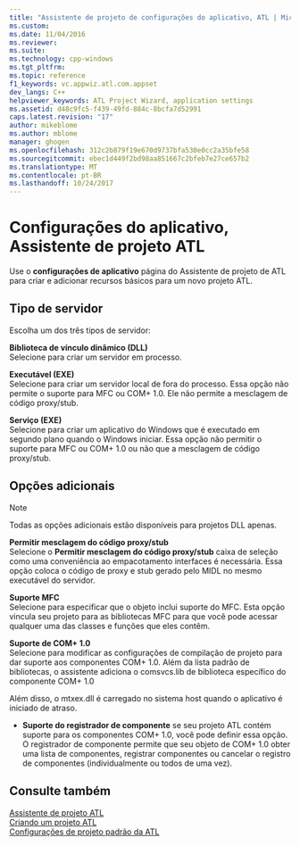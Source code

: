 ```yaml
---
title: "Assistente de projeto de configurações do aplicativo, ATL | Microsoft Docs"
ms.custom: 
ms.date: 11/04/2016
ms.reviewer: 
ms.suite: 
ms.technology: cpp-windows
ms.tgt_pltfrm: 
ms.topic: reference
f1_keywords: vc.appwiz.atl.com.appset
dev_langs: C++
helpviewer_keywords: ATL Project Wizard, application settings
ms.assetid: d48c9fc5-f439-49fd-884c-8bcfa7d52991
caps.latest.revision: "17"
author: mikeblome
ms.author: mblome
manager: ghogen
ms.openlocfilehash: 312c2b879f19e670d9737bfa530e0cc2a35bfe58
ms.sourcegitcommit: ebec1d449f2bd98aa851667c2bfeb7e27ce657b2
ms.translationtype: MT
ms.contentlocale: pt-BR
ms.lasthandoff: 10/24/2017
---
```

# <a name="application-settings-atl-project-wizard"></a>Configurações do aplicativo, Assistente de projeto ATL
Use o **configurações de aplicativo** página do Assistente de projeto de ATL para criar e adicionar recursos básicos para um novo projeto ATL.  
  
## <a name="server-type"></a>Tipo de servidor  
 Escolha um dos três tipos de servidor:  
  
 **Biblioteca de vínculo dinâmico (DLL)**  
 Selecione para criar um servidor em processo.  
  
 **Executável (EXE)**  
 Selecione para criar um servidor local de fora do processo. Essa opção não permite o suporte para MFC ou COM+ 1.0. Ele não permite a mesclagem de código proxy/stub.  
  
 **Serviço (EXE)**  
 Selecione para criar um aplicativo do Windows que é executado em segundo plano quando o Windows iniciar. Essa opção não permitir o suporte para MFC ou COM+ 1.0 ou não que a mesclagem de código proxy/stub.  
  
## <a name="additional-options"></a>Opções adicionais  
  
> [!NOTE]
>  Todas as opções adicionais estão disponíveis para projetos DLL apenas.  
  
 **Permitir mesclagem do código proxy/stub**  
 Selecione o **Permitir mesclagem do código proxy/stub** caixa de seleção como uma conveniência ao empacotamento interfaces é necessária. Essa opção coloca o código de proxy e stub gerado pelo MIDL no mesmo executável do servidor.  
  
 **Suporte MFC**  
 Selecione para especificar que o objeto inclui suporte do MFC. Esta opção vincula seu projeto para as bibliotecas MFC para que você pode acessar qualquer uma das classes e funções que eles contêm.  
  
 **Suporte de COM+ 1.0**  
 Selecione para modificar as configurações de compilação de projeto para dar suporte aos componentes COM+ 1.0. Além da lista padrão de bibliotecas, o assistente adiciona o comsvcs.lib de biblioteca específico do componente COM+ 1.0  
  
 Além disso, o mtxex.dll é carregado no sistema host quando o aplicativo é iniciado de atraso.  
  
-   **Suporte do registrador de componente** se seu projeto ATL contém suporte para os componentes COM+ 1.0, você pode definir essa opção. O registrador de componente permite que seu objeto de COM+ 1.0 obter uma lista de componentes, registrar componentes ou cancelar o registro de componentes (individualmente ou todos de uma vez).  
  
## <a name="see-also"></a>Consulte também  
 [Assistente de projeto ATL](../../atl/reference/atl-project-wizard.md)   
 [Criando um projeto ATL](../../atl/reference/creating-an-atl-project.md)   
 [Configurações de projeto padrão da ATL](../../atl/reference/default-atl-project-configurations.md)

